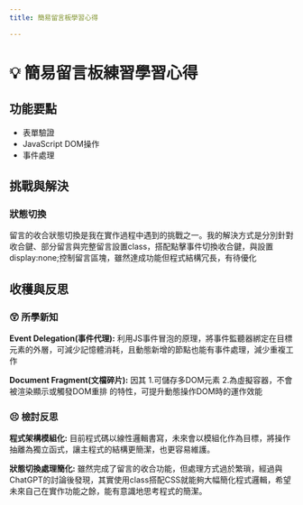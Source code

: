 ```yaml
---
title: 簡易留言板學習心得

---
```


# :bulb: 簡易留言板練習學習心得

## 功能要點
* 表單驗證
* JavaScript DOM操作
* 事件處理

## 挑戰與解決
### 狀態切換
留言的收合狀態切換是我在實作過程中遇到的挑戰之一。我的解決方式是分別針對收合鍵、部分留言與完整留言設置class，搭配點擊事件切換收合鍵，與設置display:none;控制留言區塊，雖然達成功能但程式結構冗長，有待優化

## 收穫與反思
### :astonished: 所學新知
**Event Delegation(事件代理):**
利用JS事件冒泡的原理，將事件監聽器綁定在目標元素的外層，可減少記憶體消耗，且動態新增的節點也能有事件處理，減少重複工作

**Document Fragment(文檔碎片):**
因其 1.可儲存多DOM元素 2.為虛擬容器，不會被渲染顯示或觸發DOM重排 的特性，可提升動態操作DOM時的運作效能

### :persevere: 檢討反思
**程式架構模組化:**
目前程式碼以線性邏輯書寫，未來會以模組化作為目標，將操作抽離為獨立函式，讓主程式的結構更簡潔，也更容易維護。

**狀態切換處理簡化:**
雖然完成了留言的收合功能，但處理方式過於繁瑣，經過與ChatGPT的討論後發現，其實使用class搭配CSS就能夠大幅簡化程式邏輯，希望未來自己在實作功能之餘，能有意識地思考程式的簡潔。
